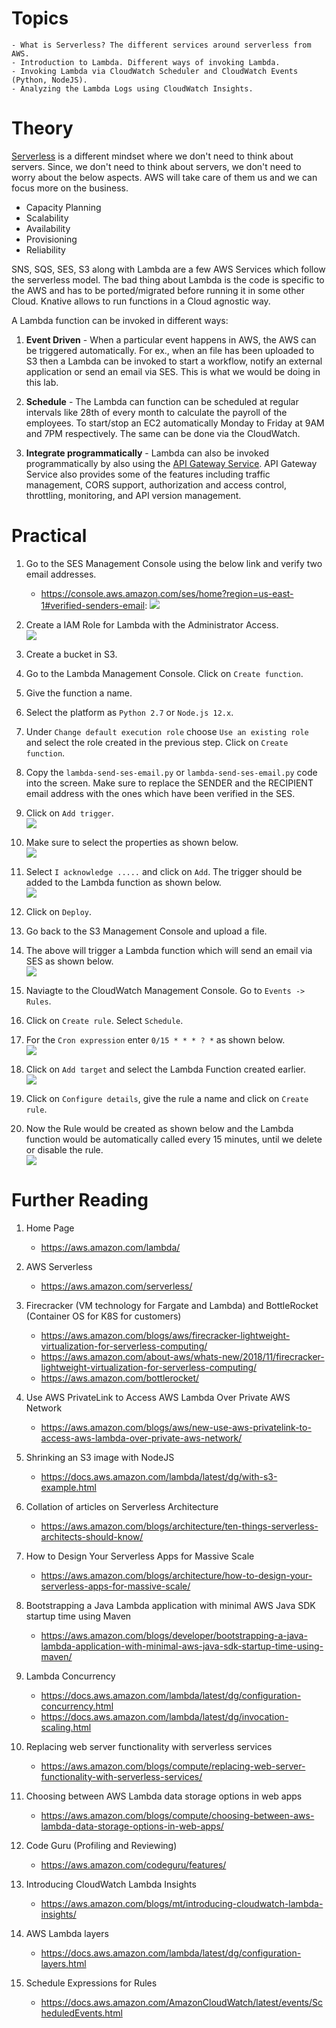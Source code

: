 # Topics

    - What is Serverless? The different services around serverless from AWS.
    - Introduction to Lambda. Different ways of invoking Lambda.
    - Invoking Lambda via CloudWatch Scheduler and CloudWatch Events  (Python, NodeJS).
    - Analyzing the Lambda Logs using CloudWatch Insights.

# Theory

[Serverless](https://aws.amazon.com/elasticache/) is a different mindset where we don't need to think about servers. Since, we don't need to think about servers, we don't need to worry about the below aspects. AWS will take care of them us and we can focus more on the business.

- Capacity Planning
- Scalability
- Availability
- Provisioning
- Reliability

SNS, SQS, SES, S3 along with Lambda are a few AWS Services which follow the serverless model. The bad thing about Lambda is the code is specific to the AWS and has to be ported/migrated before running it in some other Cloud. Knative allows to run functions in a Cloud agnostic way.

A Lambda function can be invoked in different ways:

1. **Event Driven** - When a particular event happens in AWS, the AWS can be triggered automatically. For ex., when an file has been uploaded to S3 then a Lambda can be invoked to start a workflow, notify an external application or send an email via SES. This is what we would be doing in this lab.

1. **Schedule** - The Lambda can function can be scheduled at regular intervals like 28th of every month to calculate the payroll of the employees. To start/stop an EC2 automatically Monday to Friday at 9AM and 7PM respectively. The same can be done via the CloudWatch.

1. **Integrate programmatically** - Lambda can also be invoked programmatically by also using the [API Gateway Service](https://aws.amazon.com/api-gateway/). API Gateway Service also provides some of the features including traffic management, CORS support, authorization and access control, throttling, monitoring, and API version management.

# Practical

1. Go to the SES Management Console using the below link and verify two email addresses.
    - https://console.aws.amazon.com/ses/home?region=us-east-1#verified-senders-email:
![](images/2020-11-02-17-58-32.png)

1. Create a IAM Role for Lambda with the Administrator Access.\
![](images/2020-11-02-17-48-36.png)

1. Create a bucket in S3.

1. Go to the Lambda Management Console. Click on `Create function`.

1. Give the function a name.

1. Select the platform as `Python 2.7` or `Node.js 12.x`.

1. Under `Change default execution role` choose `Use an existing role` and select the role created in the previous step. Click on `Create function`.

1. Copy the `lambda-send-ses-email.py` or `lambda-send-ses-email.py` code into the screen. Make sure to replace the SENDER and the RECIPIENT email address with the ones which have been verified in the SES.

1. Click on `Add trigger`.\
![](images/2020-11-02-18-07-14.png)

1. Make sure to select the properties as shown below.\
![](images/2020-11-02-18-09-17.png)

1. Select `I acknowledge .....` and click on `Add`. The trigger should be added to the Lambda function as shown below.\
![](images/2020-11-02-18-11-04.png)

1. Click on `Deploy`.

1. Go back to the S3 Management Console and upload a file.

1. The above will trigger a Lambda function which will send an email via SES as shown below.\
![](images/2020-11-02-18-23-14.png)

1. Naviagte to the CloudWatch Management Console. Go to `Events -> Rules`.

1. Click on `Create rule`. Select `Schedule`.

1. For the `Cron expression` enter `0/15 * * * ? *` as shown below.\
![](images/2020-11-02-18-57-53.png)

1. Click on `Add target` and select the Lambda Function created earlier.\
![](images/2020-11-02-18-53-23.png)

1. Click on `Configure details`, give the rule a name and click on `Create rule`.

1. Now the Rule would be created as shown below and the Lambda function would be automatically called every 15 minutes, until we delete or disable the rule.\
![](images/2020-11-02-18-58-58.png)

# Further Reading

1. Home Page
    - https://aws.amazon.com/lambda/

1. AWS Serverless
    - https://aws.amazon.com/serverless/

1. Firecracker (VM technology for Fargate and Lambda) and BottleRocket (Container OS for K8S for customers)
    - https://aws.amazon.com/blogs/aws/firecracker-lightweight-virtualization-for-serverless-computing/
    - https://aws.amazon.com/about-aws/whats-new/2018/11/firecracker-lightweight-virtualization-for-serverless-computing/
    - https://aws.amazon.com/bottlerocket/

1. Use AWS PrivateLink to Access AWS Lambda Over Private AWS Network
    - https://aws.amazon.com/blogs/aws/new-use-aws-privatelink-to-access-aws-lambda-over-private-aws-network/

1. Shrinking an S3 image with NodeJS
    - https://docs.aws.amazon.com/lambda/latest/dg/with-s3-example.html

1. Collation of articles on Serverless Architecture
    - https://aws.amazon.com/blogs/architecture/ten-things-serverless-architects-should-know/

1. How to Design Your Serverless Apps for Massive Scale
    - https://aws.amazon.com/blogs/architecture/how-to-design-your-serverless-apps-for-massive-scale/

1. Bootstrapping a Java Lambda application with minimal AWS Java SDK startup time using Maven
    - https://aws.amazon.com/blogs/developer/bootstrapping-a-java-lambda-application-with-minimal-aws-java-sdk-startup-time-using-maven/

1. Lambda Concurrency
    - https://docs.aws.amazon.com/lambda/latest/dg/configuration-concurrency.html
    - https://docs.aws.amazon.com/lambda/latest/dg/invocation-scaling.html

1. Replacing web server functionality with serverless services
    - https://aws.amazon.com/blogs/compute/replacing-web-server-functionality-with-serverless-services/

1. Choosing between AWS Lambda data storage options in web apps
    - https://aws.amazon.com/blogs/compute/choosing-between-aws-lambda-data-storage-options-in-web-apps/

1. Code Guru (Profiling and Reviewing)
    - https://aws.amazon.com/codeguru/features/

1. Introducing CloudWatch Lambda Insights
    - https://aws.amazon.com/blogs/mt/introducing-cloudwatch-lambda-insights/

1. AWS Lambda layers
    - https://docs.aws.amazon.com/lambda/latest/dg/configuration-layers.html

1. Schedule Expressions for Rules
    - https://docs.aws.amazon.com/AmazonCloudWatch/latest/events/ScheduledEvents.html